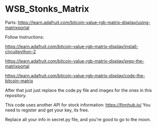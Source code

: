 # WSB_Stonks_Matrix


Parts: https://learn.adafruit.com/bitcoin-value-rgb-matrix-display/using-matrixportal


Follow Instructions: 


https://learn.adafruit.com/bitcoin-value-rgb-matrix-display/install-circuitpython-2


https://learn.adafruit.com/bitcoin-value-rgb-matrix-display/prep-the-matrixportal


https://learn.adafruit.com/bitcoin-value-rgb-matrix-display/code-the-bitcoin-matrix


After that just just replace the code.py file and images for the ones in this repository.


This code uses another API for stock information: https://finnhub.io/ 
You need to register and get your key, its free.


Replace all your info in secret.py file, and you're good to go to the moon.
